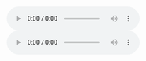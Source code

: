 <audio controls>
  <source src="https://bafybeiakkaqbm5m67ouwzdsl6yxqltxie3zvzbfhot7ur7772os66ixveq.ipfs.dweb.link/?filename=Sx+Matters+How+Male+Centric+Medicine+A.m4b" type="audio/mpeg">
</audio>

<audio controls>
  <source src="https://bafybeieopmg5m3wsj56dw5q4g2mdjptsgxzgfewhdgbudb7gvwtqdcut7u.ipfs.dweb.link/?filename=The+Butterfly+Effect+with+Jon+Ronson.m4b" type="audio/mpeg">
</audio>
